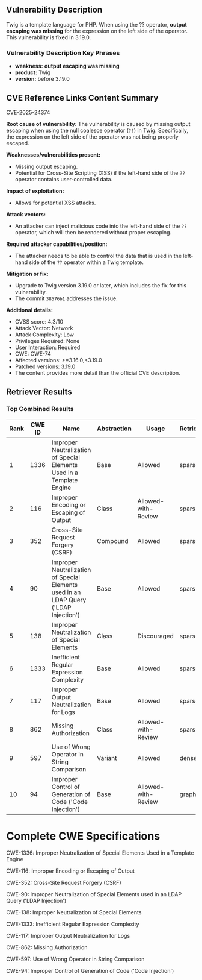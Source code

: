 ## Vulnerability Description
Twig is a template language for PHP. When using the ?? operator, **output escaping was missing** for the expression on the left side of the operator. This vulnerability is fixed in 3.19.0.

### Vulnerability Description Key Phrases
- **weakness:** **output escaping was missing**
- **product:** Twig
- **version:** before 3.19.0

## CVE Reference Links Content Summary
CVE-2025-24374

**Root cause of vulnerability:**
The vulnerability is caused by missing output escaping when using the null coalesce operator (`??`) in Twig. Specifically, the expression on the left side of the operator was not being properly escaped.

**Weaknesses/vulnerabilities present:**
- Missing output escaping.
- Potential for Cross-Site Scripting (XSS) if the left-hand side of the `??` operator contains user-controlled data.

**Impact of exploitation:**
- Allows for potential XSS attacks.

**Attack vectors:**
- An attacker can inject malicious code into the left-hand side of the `??` operator, which will then be rendered without proper escaping.

**Required attacker capabilities/position:**
- The attacker needs to be able to control the data that is used in the left-hand side of the `??` operator within a Twig template.

**Mitigation or fix:**
- Upgrade to Twig version 3.19.0 or later, which includes the fix for this vulnerability.
- The commit `38576b1` addresses the issue.

**Additional details:**
- CVSS score: 4.3/10
- Attack Vector: Network
- Attack Complexity: Low
- Privileges Required: None
- User Interaction: Required
- CWE: CWE-74
- Affected versions: >=3.16.0,<3.19.0
- Patched versions: 3.19.0
- The content provides more detail than the official CVE description.

## Retriever Results

### Top Combined Results

| Rank | CWE ID | Name | Abstraction | Usage  | Retrievers | Individual Scores |
|------|--------|------|-------------|-------|------------|-------------------|
| 1 | 1336 | Improper Neutralization of Special Elements Used in a Template Engine | Base | Allowed | sparse | 0.242 |
| 2 | 116 | Improper Encoding or Escaping of Output | Class | Allowed-with-Review | sparse | 0.241 |
| 3 | 352 | Cross-Site Request Forgery (CSRF) | Compound | Allowed | sparse | 0.224 |
| 4 | 90 | Improper Neutralization of Special Elements used in an LDAP Query ('LDAP Injection') | Base | Allowed | sparse | 0.218 |
| 5 | 138 | Improper Neutralization of Special Elements | Class | Discouraged | sparse | 0.213 |
| 6 | 1333 | Inefficient Regular Expression Complexity | Base | Allowed | sparse | 0.210 |
| 7 | 117 | Improper Output Neutralization for Logs | Base | Allowed | sparse | 0.203 |
| 8 | 862 | Missing Authorization | Class | Allowed-with-Review | sparse | 0.199 |
| 9 | 597 | Use of Wrong Operator in String Comparison | Variant | Allowed | dense | 0.455 |
| 10 | 94 | Improper Control of Generation of Code ('Code Injection') | Base | Allowed-with-Review | graph | 0.002 |



# Complete CWE Specifications

CWE-1336: Improper Neutralization of Special Elements Used in a Template Engine

CWE-116: Improper Encoding or Escaping of Output

CWE-352: Cross-Site Request Forgery (CSRF)

CWE-90: Improper Neutralization of Special Elements used in an LDAP Query ('LDAP Injection')

CWE-138: Improper Neutralization of Special Elements

CWE-1333: Inefficient Regular Expression Complexity

CWE-117: Improper Output Neutralization for Logs

CWE-862: Missing Authorization

CWE-597: Use of Wrong Operator in String Comparison

CWE-94: Improper Control of Generation of Code ('Code Injection')
